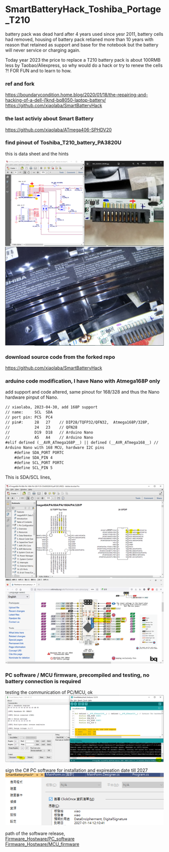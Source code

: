 # SmartBatteryHack_Toshiba_Portage_T210

battery pack was dead hard after 4 years used since yesr 2011, battery cells had removed, housing of  battery pack retianed more than 10 years with reason that retained as support and base for the notebook but the battery will never service or charging again.

Today year 2023 the price to replace a T210 battery pack is about 100RMB less by Taobao/Aliexpress, so why would do a hack or try to renew the cells ?! FOR FUN and to learn to how.

### ref and fork 
https://boundarycondition.home.blog/2020/01/18/the-repairing-and-hacking-of-a-dell-j1knd-bq8050-laptop-battery/  
https://github.com/xiaolaba/SmartBatteryHack  

### the last activiy about Smart Battery  
https://github.com/xiaolaba/ATmega406-SPHDV20

### find pinout of Toshiba_T210_battery_PA3820U  
this is data sheet and the hints  

![Toshiba_T210_battery_PA3820U/Toshiba_T210_battery_pintout.PNG](Toshiba_T210_battery_PA3820U/Toshiba_T210_battery_pintout.PNG)  
![Toshiba_T210_battery_PA3820U/TOSHIBA_PA3820U.PNG](Toshiba_T210_battery_PA3820U/TOSHIBA_PA3820U.PNG)  

### download source code from the forked repo  
https://github.com/xiaolaba/SmartBatteryHack


### arduino code modification, I have Nano with Atmega168P only
add support and code altered, same pinout for 168/328 and thus the Nano hardware pinput of Nano.
```
// xiaolaba, 2023-04-30, add 168P support
// name:     SCL  SDA
// port pin: PC5  PC4
// pin#:     28   27    // DIP28/TQFP32/QFN32,  Atmega168P/328P, 
//           24   23    // QFN28
//           D19  D18   // Arduino Nano
//           A5   A4    // Arduino Nano 
#elif defined (__AVR_ATmega168P__) || defined (__AVR_ATmega168__) // Arduino Nano with 168 MCU, hardware I2C pins
    #define SDA_PORT PORTC
    #define SDA_PIN 4
    #define SCL_PORT PORTC
    #define SCL_PIN 5
```

This is SDA/SCL lines,

![Atmega168_328_datasheet/avr_sda_scl.PNG](Atmega168_328_datasheet/avr_sda_scl.PNG)  
![Atmega168_328_datasheet/nano_sda_scl.PNG](Atmega168_328_datasheet/nano_sda_scl.PNG)  


### PC software / MCU firmware, precompiled and testing, no battery connection is required  
testing the communication of PC/MCU, ok  
![Firmware_Hostware/PC_software/connected.PNG](Firmware_Hostware/PC_software/connected.PNG)

sign the C# PC software for installation and expireation date till 2027  
![Firmware_Hostware/PC_software/sign.PNG](Firmware_Hostware/PC_software/sign.PNG)

path of the software release,  
[Firmware_Hostware/PC_software](Firmware_Hostware/PC_software)  
[Firmware_Hostware/MCU_firmware](Firmware_Hostware/MCU_firmware)  
